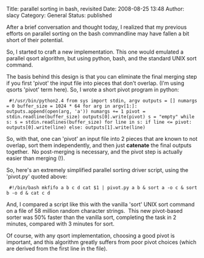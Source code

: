 Title: parallel sorting in bash, revisited
Date: 2008-08-25 13:48
Author: slacy
Category: General
Status: published

After a brief conversation and thought today, I realized that my
previous efforts on parallel sorting on the bash commandline may have
fallen a bit short of their potential.

So, I started to craft a new implementation. This one would emulated a
parallel qsort algorithm, but using python, bash, and the standard UNIX
sort command.

The basis behind this design is that you can eliminate the final merging
step if you first 'pivot' the input file into pieces that don't overlap.
(I'm using qsorts 'pivot' term here). So, I wrote a short pivot program
in python:

` #!/usr/bin/python2.4 from sys import stdin, argv outputs = [] numargs = 0 buffer_size = 1024 * 64 for arg in argv[1:]: outputs.append(open(arg, 'a')) numargs += 1 pivot = stdin.readline(buffer_size) outputs[0].write(pivot) s = "empty" while s: s = stdin.readlines(buffer_size) for line in s: if line <= pivot: outputs[0].write(line) else: outputs[1].write(line)`

So, with that, one can 'pivot' an input file into 2 pieces that are
known to not overlap, sort them independently, and then just
**catenate** the final outputs together.  No post-merging is necessary,
and the pivot step is actually easier than merging (!).

So, here's an extremely simplified parallel sorting driver script, using
the 'pivot.py' quoted above:

` #!/bin/bash mkfifo a b c d cat $1 | pivot.py a b & sort a -o c & sort b -o d & cat c d`

And, I compared a script like this with the vanilla 'sort' UNIX sort
command on a file of 58 million random character strings.  This new
pivot-based sorter was 50% faster than the vanilla sort, completing the
task in 2 minutes, compared with 3 minutes for sort.

Of course, with any qsort implementation, choosing a good pivot is
important, and this algorithm greatly suffers from poor pivot choices
(which are derived from the first line in the file).

